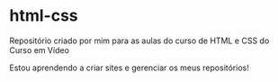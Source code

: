 # html-css
 Repositório criado por mim para as aulas do curso de HTML e CSS do Curso em Vídeo

Estou aprendendo a criar sites e gerenciar os meus repositórios!